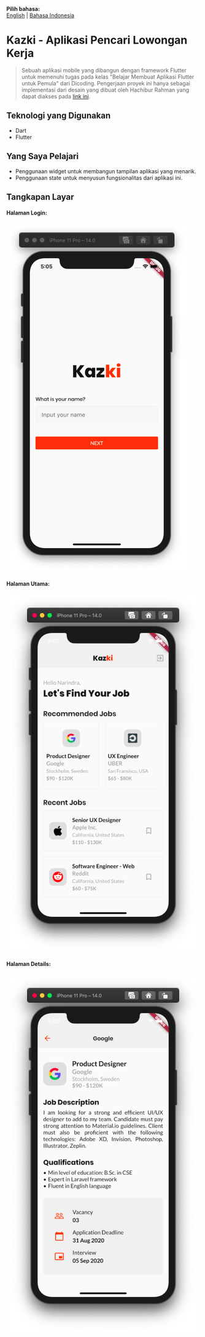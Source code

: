 **Pilih bahasa:**<br>
[English](./README.md) | [Bahasa Indonesia](./README_bahasa.md)

# Kazki - Aplikasi Pencari Lowongan Kerja
> Sebuah aplikasi mobile yang dibangun dengan framework Flutter untuk memenuhi tugas pada kelas "Belajar Membuat Aplikasi Flutter untuk Pemula" dari Dicoding. Pengerjaan proyek ini hanya sebagai implementasi dari desain yang dibuat oleh Hachibur Rahman yang dapat diakses pada [link ini](https://dribbble.com/shots/14099860-Kazki-Job-Finding-App/attachments/5721545?mode=media).

## Teknologi yang Digunakan
* Dart
* Flutter

## Yang Saya Pelajari
* Penggunaan widget untuk membangun tampilan aplikasi yang menarik.
* Penggunaan state untuk menyusun fungsionalitas dari aplikasi ini.

## Tangkapan Layar
#### Halaman Login:
![Login Page](./screenshots/input_name.png)

#### Halaman Utama:
![Landing Page](./screenshots/landing_page.png)

#### Halaman Details:
![Details Page](./screenshots/details_page.png)